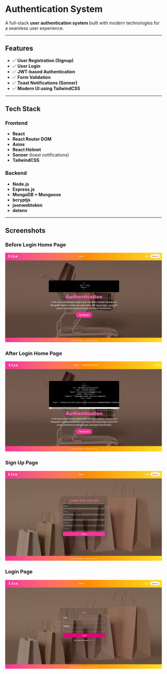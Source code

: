 # Authentication System

A full-stack **user authentication system** built with modern technologies for a seamless user experience.

---

## Features

* ✅ **User Registration (Signup)**
* ✅ **User Login**
* ✅ **JWT-based Authentication**
* ✅ **Form Validation**
* ✅ **Toast Notifications (Sonner)**
* ✅ **Modern UI using TailwindCSS**

---

##  Tech Stack

### Frontend

* **React**
* **React Router DOM**
* **Axios**
* **React Helmet**
* **Sonner** (toast notifications)
* **TailwindCSS**

### Backend

* **Node.js**
* **Express.js**
* **MongoDB + Mongoose**
* **bcryptjs**
* **jsonwebtoken**
* **dotenv**

---

## Screenshots

### Before Login Home Page

![Before Login](./Before%20Login%20HomePage.jpeg)

### After Login Home Page

![After Login](./After%20Login%20HomePage.jpeg)

### Sign Up Page

![Signup Page](./Signup%20Page.jpeg)

### Login Page

![Login Page](./Login%20Page.jpeg)


